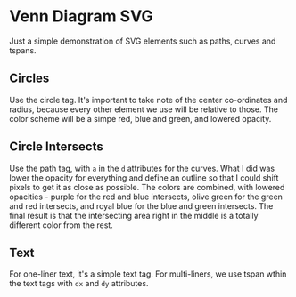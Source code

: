 # Venn Diagram SVG
Just a simple demonstration of SVG elements such as paths, curves and tspans.

## Circles
Use the circle tag. It's important to take note of the center co-ordinates and radius, because every other element we use will be relative to those. The color scheme will be a simpe red, blue and green, and lowered opacity.

## Circle Intersects
Use the path tag, with `a` in the `d` attributes for the curves. What I did was lower the opacity for everything and define an outline so that I could shift pixels to get it as close as possible. The colors are combined, with lowered opacities - purple for the red and blue intersects, olive green for the green and red intersects, and royal blue for the blue and green intersects. The final result is that the intersecting area right in the middle is a totally different color from the rest.

## Text
For one-liner text, it's a simple text tag. For multi-liners, we use tspan wthin the text tags with `dx` and `dy` attributes.
